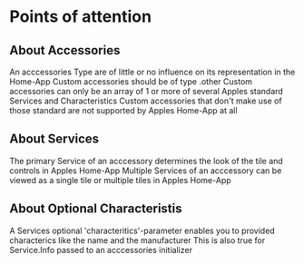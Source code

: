 #  Points of attention


## About Accessories
An acccessories Type are of little or no influence on its representation in the Home-App 
Custom accessories should be of type .other
Custom accessories can only be an array of 1 or more of several Apples standard Services and Characteristics
Custom accessories that don't make use of those standard are not supported by Apples Home-App at all

## About Services
The primary Service of an acccessory determines the look of the tile and controls in Apples Home-App
Multiple Services of an acccessory can be viewed as a single tile or multiple tiles in Apples Home-App

## About Optional Characteristis
A Services optional 'characteritics'-parameter enables you to provided characterics like the name and the manufacturer
This is also true for Service.Info passed to an acccessories initializer

  
